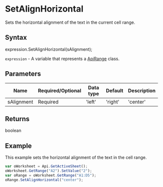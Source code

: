 # SetAlignHorizontal

Sets the horizontal alignment of the text in the current cell range.

## Syntax

expression.SetAlignHorizontal(sAlignment);

`expression` - A variable that represents a [ApiRange](../ApiRange.md) class.

## Parameters

| **Name** | **Required/Optional** | **Data type** | **Default** | **Description** |
| ------------- | ------------- | ------------- | ------------- | ------------- |
| sAlignment | Required | 'left' | 'right' | 'center' | 'justify' |  | The horizontal alignment that will be applied to the cell contents. |

## Returns

boolean

## Example

This example sets the horizontal alignment of the text in the cell range.

```javascript
var oWorksheet = Api.GetActiveSheet();
oWorksheet.GetRange("A2").SetValue("2");
var oRange = oWorksheet.GetRange("A1:D5");
oRange.SetAlignHorizontal("center");
```
